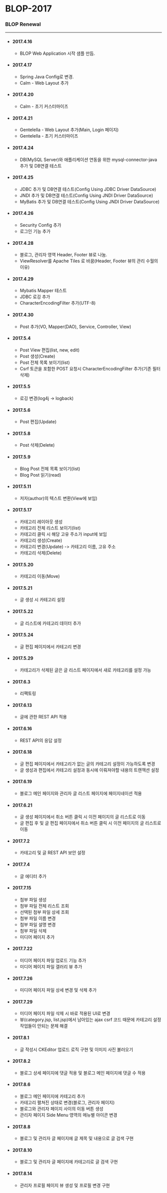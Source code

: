 # BLOP-2017
### BLOP Renewal
---
- #### 2017.4.16
  - BLOP Web Application 시작 샘플 만듬.

- #### 2017.4.17
  - Spring Java Config로 변경.
  - Calm - Web Layout 추가

- #### 2017.4.20
  - Calm - 초기 커스터마이즈

- #### 2017.4.21
  - Gentelella - Web Layout 추가(Main, Login 페이지)
  - Gentelella - 초기 커스터마이즈

- #### 2017.4.24
  - DB(MySQL Server)와 애플리케이션 연동을 위한 mysql-connector-java 추가 및 DB연결 테스트

- #### 2017.4.25
  - JDBC 추가 및 DB연결 테스트(Config Using JDBC Driver DataSource)
  - JNDI 추가 및 DB연결 테스트(Config Using JNDI Driver DataSource)
  - MyBatis 추가 및 DB연결 테스트(Config Using JNDI Driver DataSource)
  
- #### 2017.4.26
  - Security Config 추가
  - 로그인 기능 추가

- #### 2017.4.28
  - 블로그, 관리자 영역 Header, Footer 뷰로 나눔.
  - ViewResolver를 Apache Tiles 로 바꿈(Header, Footer 뷰의 관리 수월의 이유)
  
- #### 2017.4.29
  - Mybatis Mapper 테스트
  - JDBC 로깅 추가
  - CharacterEncodingFilter 추가(UTF-8)
  
- #### 2017.4.30
  - Post 추가(VO, Mapper(DAO), Service, Controller, View)
  
- #### 2017.5.4
  - Post View 편집(list, new, edit)
  - Post 생성(Create)
  - Post 전체 목록 보이기(list)
  - Csrf 토큰을 포함한  POST 요청시 CharacterEncodingFilter 추가(기존 필터 삭제)
  
- #### 2017.5.5
  - 로깅 변경(log4j -> logback)
  
- #### 2017.5.6
  - Post 편집(Update)
  
- #### 2017.5.8
  - Post 삭제(Delete)
  
- #### 2017.5.9
  - Blog Post 전체 목록 보이기(list)
  - Blog Post 읽기(read)
  
- #### 2017.5.11
  - 저자(author)의 텍스트 변환(View에 보임)
  
- #### 2017.5.17
  - 카테고리 레이아웃 생성
  - 카테고리 전체 리스트 보이기(list)
  - 카테고리 클릭 시 해당 고유 주소가 input에 보임
  - 카테고리 생성(Create)
  - 카테고리 변경(Update) -> 카테고리 이름, 고유 주소
  - 카테고리 삭제(Delete)
  
- #### 2017.5.20
  - 카테고리 이동(Move)
  
- #### 2017.5.21
  - 글 생성 시 카테고리 설정
  
- #### 2017.5.22
  - 글 리스트에 카테고리 데이터 추가
  
- #### 2017.5.24
  - 글 편집 페이지에서 카테고리 변경
  
- #### 2017.5.29
  - 카테고리가 삭제된 글은 글 리스트 페이지에서 새로 카테고리를 설정 가능
  
- #### 2017.6.3
  - 리팩토링
  
- #### 2017.6.13
  - 글에 관한 REST API 적용
  
- #### 2017.6.16
  - REST API의 응답 설정
  
- #### 2017.6.18
  - 글 편집 페이지에서 카테고리가 없는 글의 카테고리 설정이 가능하도록 변경
  - 글 생성과 편집에서 카테고리 설정과 동시에 이뤄져야할 내용의 트랜잭션 설정
  
- #### 2017.6.19
  - 블로그 메인 페이지와 관리자 글 리스트 페이지에 페이지네이션 적용
  
- #### 2017.6.21
  - 글 생성 페이지에서 취소 버튼 클릭 시 이전 페이지의 글 리스트로 이동
  - 글 편집 후 및 글 편집 페이지에서 취소 버튼 클릭 시 이전 페이지의 글 리스트로 이동
  
- #### 2017.7.2
  - 카테고리 및 글 REST API 보안 설정
  
- #### 2017.7.4
  - 글 에디터 추가

- #### 2017.7.15
  - 첨부 파일 생성
  - 첨부 파일 전체 리스트 조회
  - 선택된 첨부 파일 상세 조회
  - 첨부 파일 이름 변경
  - 첨부 파일 설명 변경
  - 첨부 파일 삭제
  - 미디어 페이지 추가

- #### 2017.7.22
  - 미디어 페이지 파일 업로드 기능 추가
  - 미디어 페이지 파일 갤러리 뷰 추가

- #### 2017.7.26
  - 미디어 페이지 파일 상세 변경 및 삭제 추가

- #### 2017.7.29
  - 미디어 페이지 파일 삭제 시 바로 적용된 UI로 변경
  - 뷰(category.jsp, list.jsp)에서 남아있는 ajax csrf 코드 때문에 카테고리 설정 작업들이 안되는 문제 해결

- #### 2017.8.1
  - 글 작성시 CKEditor 업로드 로직 구현 및 이미지 사진 불러오기

- #### 2017.8.2
  - 블로그 상세 페이지에 댓글 적용 및 블로그 메인 페이지에 댓글 수 적용

- #### 2017.8.6
  - 블로그 메인 페이지에 카테고리 추가
  - 카테고리 펼쳐진 상태로 변경(블로그, 관리자 페이지)
  - 블로그와 관리자 페이지 사이의 이동 버튼 생성
  - 관리자 페이지 Side Menu 영역의 메뉴별 아이콘 변경

- #### 2017.8.8
  - 블로그 및 관리자 글 페이지에 글 제목 및 내용으로 글 검색 구현

- #### 2017.8.10
  - 블로그 및 관리자 글 페이지에 카테고리로 글 검색 구현

- #### 2017.8.14
  - 관리자 프로필 페이지 뷰 생성 및 프로필 변경 구현
